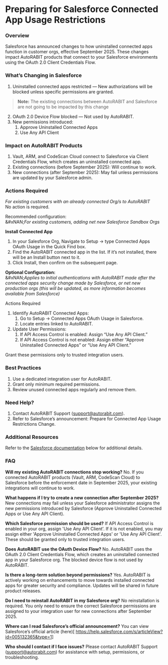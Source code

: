 # Preparing for Salesforce Connected App Usage Restrictions

### **Overview**

Salesforce has announced changes to how uninstalled connected apps function in customer orgs, effective September 2025. These changes impact AutoRABIT products that connect to your Salesforce environments using the OAuth 2.0 Client Credentials Flow.

### What’s Changing in Salesforce

1. Uninstalled connected apps restricted — New authorizations will be blocked unless specific permissions are granted.

> **Note:** The existing connections between AutoRABIT and Salesforce are not going to be impacted by this change

2. OAuth 2.0 Device Flow blocked — Not used by AutoRABIT.
3. New permissions introduced:
   1. Approve Uninstalled Connected Apps
   2. Use Any API Client

### Impact on AutoRABIT Products

1. Vault, ARM, and CodeScan Cloud connect to Salesforce via Client Credentials Flow, which creates an uninstalled connected app.
2. Existing connections (before September 2025): Will continue to work.
3. New connections (after September 2025): May fail unless permissions are updated by your Salesforce admin.

### Actions Required

_For existing customers with an already connected Org/s to AutoRABIT_\
No action is required.

Recommended configuration:\
&#xNAN;_&#x46;or existing customers, adding net new Salesforce Sandbox Orgs_

**Install Connected App**

1. In your Salesforce Org, Navigate to Setup → type Connected Apps OAuth Usage in the Quick Find box.
2. Find the AutoRABIT connected app in the list. If it’s not installed, there will be an Install button next to it.
3. Click Install, then confirm on the subsequent page.

**Optional Configuration:**\
&#xNAN;_&#x41;pplies to initial authentications with AutoRABIT made after the connected apps security change made by Salesforce, or net new production orgs (this will be updated, as more information becomes available from Salesforce)_

Actions Required

1. Identify AutoRABIT Connected Apps:
   1. Go to Setup → Connected Apps OAuth Usage in Salesforce.
   2. Locate entries linked to AutoRABIT.
2. Update User Permissions:
   1. If API Access Control is enabled: Assign “Use Any API Client.”
   2. If API Access Control is not enabled: Assign either “Approve Uninstalled Connected Apps” or “Use Any API Client.”

Grant these permissions only to trusted integration users.

### Best Practices

1. Use a dedicated integration user for AutoRABIT.
2. Grant only minimum required permissions.
3. Review unused connected apps regularly and remove them.

### Need Help?

1. Contact AutoRABIT Support (support@autorabit.com).
2. Refer to Salesforce’s announcement: Prepare for Connected App Usage Restrictions Change.

### Additional Resources

Refer to the [Salesforce documentation](https://help.salesforce.com/s/articleView?id=005132365\&type=1) below for additional details.

### FAQ

**Will my existing AutoRABIT connections stop working?** No. If you connected AutoRABIT products (Vault, ARM, CodeScan Cloud) to Salesforce before the enforcement date in September 2025, your existing integrations will continue to work.

**What happens if I try to create a new connection after September 2025?** New connections may fail unless your Salesforce administrator assigns the new permissions introduced by Salesforce (Approve Uninstalled Connected Apps or Use Any API Client).

**Which Salesforce permission should be used?** If API Access Control is enabled in your org, assign 'Use Any API Client'. If it is not enabled, you may assign either 'Approve Uninstalled Connected Apps' or 'Use Any API Client'. These should be granted only to trusted integration users.

**Does AutoRABIT use the OAuth Device Flow?** No. AutoRABIT uses the OAuth 2.0 Client Credentials Flow, which creates an uninstalled connected app in your Salesforce org. The blocked device flow is not used by AutoRABIT.

**Is there a long-term solution beyond permissions?** Yes. AutoRABIT is actively working on enhancements to move towards installed connected apps for greater security and compliance. Updates will be shared in future product releases.

**Do I need to reinstall AutoRABIT in my Salesforce org?** No reinstallation is required. You only need to ensure the correct Salesforce permissions are assigned to your integration user for new connections after September 2025.

**Where can I read Salesforce’s official announcement?** You can view Salesforce’s official article (here)[ https://help.salesforce.com/s/articleView?id=005132365&type=1]

**Who should I contact if I face issues?** Please contact AutoRABIT Support (support@autorabit.com) for assistance with setup, permissions, or troubleshooting.
